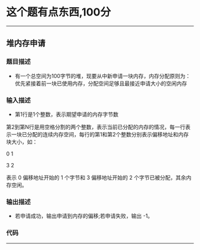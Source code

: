 # 这个题有点东西,100分
***

## 堆内存申请

### 题目描述
- 有一个总空间为100字节的堆，现要从中新申请一块内存，内存分配原则为：优先紧接着前一块已使用内存，分配空间足够且最接近申请大小的空闲内存

### 输入描述
- 第1行是1个整数，表示期望申请的内存字节数

第2到第N行是用空格分割的两个整数，表示当前已分配的内存的情况，每一行表示一块已分配的连续内存空间，每行的第1和第2个整数分别表示偏移地址和内存块大小，如：

0 1

3 2

表示 0 偏移地址开始的 1 个字节和 3 偏移地址开始的 2 个字节已被分配，其余内存空闲。

### 输出描述
- 若申请成功，输出申请到内存的偏移;若申请失败，输出 -1。

### 代码
[](/src/main/java/double_week_od_prepare/one/One.java)

***

